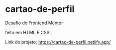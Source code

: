 # cartao-de-perfil

Desafio do Frontend Mentor

feito em HTML E CSS.

Link do projeto; https://cartao-de-perfil.netlify.app/

